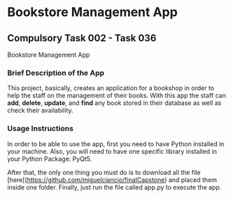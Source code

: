 # Bookstore Management App
## Compulsory Task 002 - Task 036

Bookstore Management App

### **Brief Description of the App**

This project, basically, creates an application for a bookshop in order to help the staff on the management of their books. 
With this app the staff can **add**, **delete**, **update**, and **find** any book stored in their database as well as check their availability.

### **Usage Instructions**

In order to be able to use the app, first you need to have Python installed in your machine.
Also, you will need to have one specific library installed in your Python Package: PyQt5.

After that, the only one thing you must do is to download all the file [here[(https://github.com/miguelciancio/finalCapstone) and placed them inside one folder.
Finally, just run the file called app.py to execute the app.

